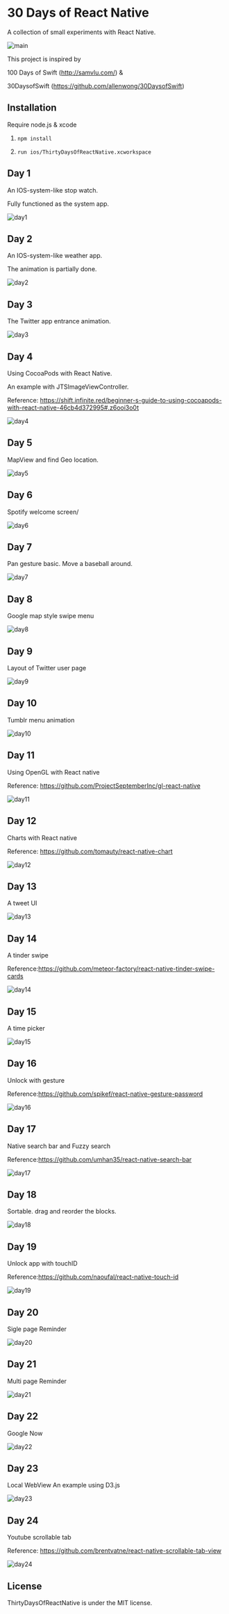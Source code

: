 # 30 Days of React Native
A collection of small experiments with React Native.


![main](https://raw.githubusercontent.com/fangwei716/ThirtyDaysOfReactNative/master/screenshot/main.gif)

This project is inspired by 

100 Days of Swift (http://samvlu.com/) &

30DaysofSwift (https://github.com/allenwong/30DaysofSwift)

## Installation
Require node.js & xcode

1. `npm install`

2. `run ios/ThirtyDaysOfReactNative.xcworkspace`

## Day 1
An IOS-system-like stop watch.

Fully functioned as the system app.

![day1](https://raw.githubusercontent.com/fangwei716/ThirtyDaysOfReactNative/master/screenshot/day1.gif)

## Day 2
An IOS-system-like weather app.

The animation is partially done. 

![day2](https://raw.githubusercontent.com/fangwei716/ThirtyDaysOfReactNative/master/screenshot/day2.gif)

## Day 3
The Twitter app entrance animation.

![day3](https://raw.githubusercontent.com/fangwei716/ThirtyDaysOfReactNative/master/screenshot/day3.gif)

## Day 4
Using CocoaPods with React Native.

An example with JTSImageViewController.

Reference: https://shift.infinite.red/beginner-s-guide-to-using-cocoapods-with-react-native-46cb4d372995#.z6ooi3o0t

![day4](https://raw.githubusercontent.com/fangwei716/ThirtyDaysOfReactNative/master/screenshot/day4.gif)

## Day 5
MapView and find Geo location.

![day5](https://raw.githubusercontent.com/fangwei716/ThirtyDaysOfReactNative/master/screenshot/day5.gif)

## Day 6
Spotify welcome screen/

![day6](https://raw.githubusercontent.com/fangwei716/ThirtyDaysOfReactNative/master/screenshot/day6.gif)

## Day 7
Pan gesture basic. Move a baseball around.

![day7](https://raw.githubusercontent.com/fangwei716/ThirtyDaysOfReactNative/master/screenshot/day7.gif)

## Day 8
Google map style swipe menu

![day8](https://raw.githubusercontent.com/fangwei716/ThirtyDaysOfReactNative/master/screenshot/day8.gif)

## Day 9
Layout of Twitter user page

![day9](https://raw.githubusercontent.com/fangwei716/ThirtyDaysOfReactNative/master/screenshot/day9.gif)

## Day 10
Tumblr menu animation

![day10](https://raw.githubusercontent.com/fangwei716/ThirtyDaysOfReactNative/master/screenshot/day10.gif)

## Day 11
Using OpenGL with React native 

Reference: https://github.com/ProjectSeptemberInc/gl-react-native

![day11](https://raw.githubusercontent.com/fangwei716/ThirtyDaysOfReactNative/master/screenshot/day11.gif)

## Day 12
Charts with React native 

Reference: https://github.com/tomauty/react-native-chart

![day12](https://raw.githubusercontent.com/fangwei716/ThirtyDaysOfReactNative/master/screenshot/day12.gif)

## Day 13
A tweet UI

![day13](https://raw.githubusercontent.com/fangwei716/ThirtyDaysOfReactNative/master/screenshot/day13.gif)

## Day 14
A tinder swipe 

Reference:https://github.com/meteor-factory/react-native-tinder-swipe-cards

![day14](https://raw.githubusercontent.com/fangwei716/ThirtyDaysOfReactNative/master/screenshot/day14.gif)

## Day 15
A time picker

![day15](https://raw.githubusercontent.com/fangwei716/ThirtyDaysOfReactNative/master/screenshot/day15.gif)

## Day 16
Unlock with gesture

Reference:https://github.com/spikef/react-native-gesture-password

![day16](https://raw.githubusercontent.com/fangwei716/ThirtyDaysOfReactNative/master/screenshot/day16.gif)

## Day 17
Native search bar and Fuzzy search 

Reference:https://github.com/umhan35/react-native-search-bar

![day17](https://raw.githubusercontent.com/fangwei716/ThirtyDaysOfReactNative/master/screenshot/day17.gif)

## Day 18
Sortable. drag and reorder the blocks.

![day18](https://raw.githubusercontent.com/fangwei716/ThirtyDaysOfReactNative/master/screenshot/day18.gif)

## Day 19
Unlock app with touchID

Reference:https://github.com/naoufal/react-native-touch-id

![day19](https://raw.githubusercontent.com/fangwei716/ThirtyDaysOfReactNative/master/screenshot/day19.gif)

## Day 20
Sigle page Reminder 

![day20](https://raw.githubusercontent.com/fangwei716/ThirtyDaysOfReactNative/master/screenshot/day20.gif)

## Day 21
Multi page Reminder 

![day21](https://raw.githubusercontent.com/fangwei716/ThirtyDaysOfReactNative/master/screenshot/day21.gif)

## Day 22
Google Now

![day22](https://raw.githubusercontent.com/fangwei716/ThirtyDaysOfReactNative/master/screenshot/day22.gif)

## Day 23
Local WebView
An example using D3.js

![day23](https://raw.githubusercontent.com/fangwei716/ThirtyDaysOfReactNative/master/screenshot/day23.gif)

## Day 24
Youtube scrollable tab

Reference: https://github.com/brentvatne/react-native-scrollable-tab-view

![day24](https://raw.githubusercontent.com/fangwei716/ThirtyDaysOfReactNative/master/screenshot/day24.gif)

## License

ThirtyDaysOfReactNative is under the MIT license.
